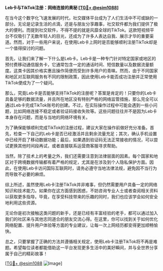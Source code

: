 **Leb卡与TikTok注册：网络连接的奥秘 [[TG💪+ @esim1088](https://t.me/s/esim1088)]**

在当今这个数字化飞速发展的时代，社交媒体平台成为了人们生活中不可或缺的一部分。无论是记录生活的点滴，还是与朋友分享趣事，社交软件都为我们提供了极大的便利。而提到社交软件，不得不提的就是风靡全球的TikTok。这款短视频平台不仅吸引了无数年轻人的目光，还成为了许多人表达自我、展示才华的重要渠道。然而，对于一些用户来说，在使用Leb卡上网时是否能够顺利注册TikTok却是一个值得探讨的问题。

首先，让我们来了解一下什么是Leb卡。Leb卡是一种专门针对特定国家或地区的预付费移动通信服务卡，它通常包含一定的通话时间、短信数量以及数据流量额度。这类卡因其价格实惠且操作简便而受到许多用户的青睐。然而，由于不同国家和地区对互联网服务有不同的限制政策，因此使用Leb卡能否成功注册并正常使用TikTok便成为了一个疑问。

那么，究竟Leb卡是否能够支持TikTok的注册呢？答案是肯定的！只要你的Leb卡具备足够的数据流量，并且所在地区没有特别严格的网络监管措施，那么完全可以通过Leb卡完成TikTok账号的创建。不过，在实际操作过程中可能会遇到一些小问题，比如网络连接不稳定或者验证码接收失败等。这些问题往往并不是因为Leb卡本身存在问题，而是与当地的网络环境有关。

为了确保能够顺利完成TikTok的注册过程，建议大家在操作前做好充分准备。首先，检查一下自己的Leb卡是否已经激活并且剩余流量充足；其次，确认手机设置中已经开启了移动数据功能；最后，如果遇到验证码无法正常接收的情况，可以尝试更换其他时间段再试，或者直接联系运营商客服寻求帮助。

当然，除了技术上的考量之外，我们还需要注意到法律层面的因素。每个国家和地区对于跨境数据传输都有着严格的规定，尤其是在涉及到个人隐私保护方面。因此，在使用Leb卡访问国际互联网时，请务必遵守当地法律法规，避免因不当行为而导致不必要的麻烦。

综上所述，虽然使用Leb卡注册TikTok并非难事，但仍然需要用户具备一定的网络知识和技术能力。如果你在这方面感到困惑，不妨咨询专业人士或者查阅相关资料以获取更多指导。毕竟，在享受科技带来的乐趣的同时，我们也应该学会如何安全地利用这些资源。

无论你是初次接触这类问题的新手，还是已经有丰富经验的老手，都可以通过加入我们的社区来与其他志同道合的朋友交流心得。在这里，你可以找到关于如何优化网络配置、提升用户体验等方面的专业建议，让每一次上网经历都变得更加顺畅愉快。

总之，只要掌握了正确的方法并遵循相关规定，使用Leb卡注册TikTok将不再是难题。希望每位读者都能借助这一平台发现更多生活中的美好瞬间，并与全世界分享属于自己的精彩故事！

[[TG💪+ @esim1088](https://t.me/s/esim1088) ![Image](https://i.postimg.cc/4NQfJmqS/Snipaste-2025-05-13-00-14-12.png)]